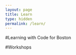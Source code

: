 ```yaml
---
layout: page
title: Learn
type: hidden
permalink: /learn/
---
```


#Learning with Code for Boston

#Workshops
